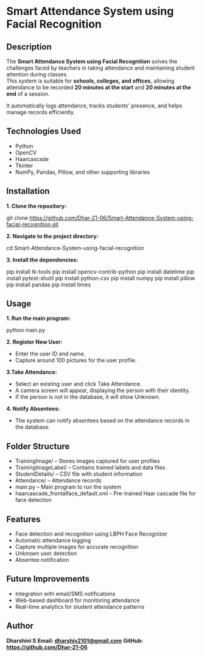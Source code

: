 # Smart Attendance System using Facial Recognition

## Description
The **Smart Attendance System using Facial Recognition** solves the challenges faced by teachers in taking attendance and maintaining student attention during classes.  
This system is suitable for **schools, colleges, and offices**, allowing attendance to be recorded **20 minutes at the start** and **20 minutes at the end** of a session.  

It automatically logs attendance, tracks students' presence, and helps manage records efficiently.

## Technologies Used
- Python  
- OpenCV  
- Haarcascade  
- Tkinter  
- NumPy, Pandas, Pillow, and other supporting libraries  

## Installation

**1. Clone the repository:**

git clone https://github.com/Dhar-21-06/Smart-Attendance-System-using-facial-recognition.git

**2. Navigate to the project directory:**

cd Smart-Attendance-System-using-facial-recognition

**3. Install the dependencies:**

pip install tk-tools
pip install opencv-contrib-python
pip install datetime
pip install pytest-shutil
pip install python-csv
pip install numpy
pip install pillow
pip install pandas
pip install times


## Usage
**1. Run the main program:**

python main.py

**2. Register New User:**

- Enter the user ID and name.
- Capture around 100 pictures for the user profile.

**3.Take Attendance:**

- Select an existing user and click Take Attendance.
- A camera screen will appear, displaying the person with their identity.
- If the person is not in the database, it will show Unknown.

**4. Notify Absentees:**

- The system can notify absentees based on the attendance records in the database.

## Folder Structure

- TrainingImage/ – Stores images captured for user profiles
- TrainingImageLabel/ – Contains trained labels and data files
- StudentDetails/ – CSV file with student information
- Attendance/ – Attendance records
- main.py – Main program to run the system
- haarcascade_frontalface_default.xml – Pre-trained Haar cascade file for face detection

## Features

- Face detection and recognition using LBPH Face Recognizer
- Automatic attendance logging
- Capture multiple images for accurate recognition
- Unknown user detection
- Absentee notification

## Future Improvements
- Integration with email/SMS notifications
- Web-based dashboard for monitoring attendance
- Real-time analytics for student attendance patterns

## Author
**Dharshini S**
**Email: dharshiv2101@gmail.com**
**GitHub: https://github.com/Dhar-21-06**
